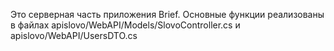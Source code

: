Это серверная часть приложения Brief.
Основные функции реализованы в файлах apislovo/WebAPI/Models/SlovoController.cs и apislovo/WebAPI/UsersDTO.cs
